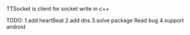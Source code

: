 TTSocket is client for socket write in c++



TODO:
1.add heartBeat
2.add dns
3.solve package Read bug
4.support android
